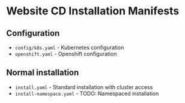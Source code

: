 # Website CD Installation Manifests

## Configuration

* `config/k8s.yaml` - Kubernetes configuration
* `openshift.yaml` - Openshift configuration

## Normal installation


* `install.yaml` - Standard installation with cluster access
* `install-namespace.yaml` - TODO: Namespaced installation
